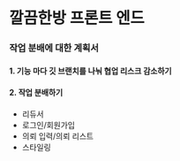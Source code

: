 # 깔끔한방 프론트 엔드

### 작업 분배에 대한 계획서
#### 1. 기능 마다 깃 브랜치를 나눠 협업 리스크 감소하기
#### 2. 작업 분배하기
* 리듀서
* 로그인/회원가입
* 의뢰 입력/의뢰 리스트
* 스타일링